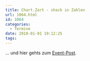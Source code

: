 ```yaml
---
title: Chart.Zart - shack in Zahlen
url: 1064.html
id: 1064
categories:
  - Termine
date: 2010-01-01 19:12:25
tags:
---
```


... und hier gehts zum [Event-Post](https://blog.shackspace.de/?p=1035).